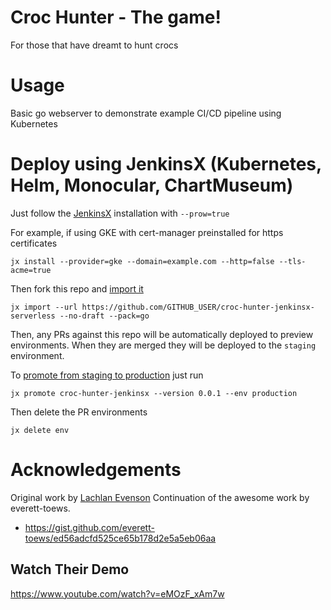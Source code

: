 # Croc Hunter - The game!

For those that have dreamt to hunt crocs

# Usage

Basic go webserver to demonstrate example CI/CD pipeline using Kubernetes

# Deploy using JenkinsX (Kubernetes, Helm, Monocular, ChartMuseum)

Just follow the [JenkinsX](http://jenkins-x.io) installation with `--prow=true`

For example, if using GKE with cert-manager preinstalled for https certificates

    jx install --provider=gke --domain=example.com --http=false --tls-acme=true

Then fork this repo and [import it](http://jenkins-x.io/developing/import/)

    jx import --url https://github.com/GITHUB_USER/croc-hunter-jenkinsx-serverless --no-draft --pack=go

Then, any PRs against this repo will be automatically deployed to preview environments.
When they are merged they will be deployed to the `staging` environment.

To [promote from staging to production](http://jenkins-x.io/developing/promote/) just run

    jx promote croc-hunter-jenkinsx --version 0.0.1 --env production

Then delete the PR environments

    jx delete env

# Acknowledgements

Original work by [Lachlan Evenson](https://github.com/lachie83/croc-hunter)
Continuation of the awesome work by everett-toews.
* https://gist.github.com/everett-toews/ed56adcfd525ce65b178d2e5a5eb06aa

## Watch Their Demo

https://www.youtube.com/watch?v=eMOzF_xAm7w

